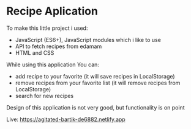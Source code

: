 #  Recipe Aplication
To make this little project i used: 
- JavaScript (ES6+), JavaScript modules which i like to use
- API to fetch recipes from edamam
- HTML and CSS

While using this application You can:
- add recipe to your favorite (it will save recipes in LocalStorage)
- remove recipes from your favorite list (it will remove recipes from LocalStorage)
- search for new recipes

Design of this application is not very good, but functionality is on point


Live: https://agitated-bartik-de6882.netlify.app
